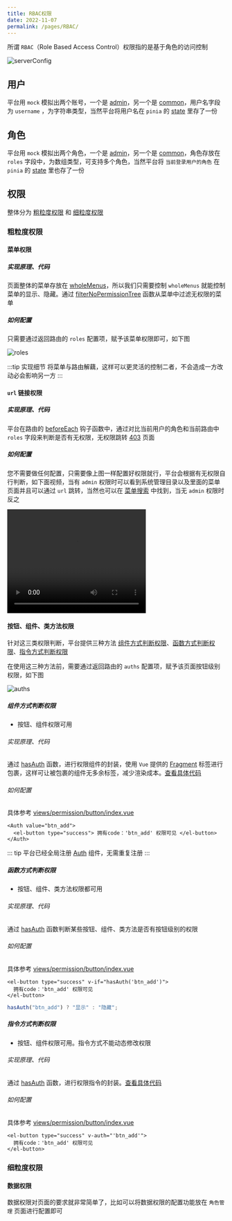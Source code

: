 ```yaml
---
title: RBAC权限
date: 2022-11-07
permalink: /pages/RBAC/
---
```


所谓 `RBAC`（Role Based Access Control）权限指的是基于角色的访问控制

![serverConfig](~@alias/img/watermarks/rbac.jpg)

## 用户

平台用 `mock` 模拟出两个账号，一个是 [admin](https://gitee.com/yiming_chang/pure-admin-thin/blob/main/mock/login.ts#L13)，另一个是 [common](https://gitee.com/yiming_chang/pure-admin-thin/blob/main/mock/login.ts#L25)，用户名字段为 `username` ，为字符串类型，当然平台将用户名在 `pinia` 的 [state](https://gitee.com/yiming_chang/pure-admin-thin/blob/main/src/store/modules/user.ts#L16) 里存了一份

## 角色

平台用 `mock` 模拟出两个角色，一个是 [admin](https://gitee.com/yiming_chang/pure-admin-thin/blob/main/mock/login.ts#L15)，另一个是 [common](https://gitee.com/yiming_chang/pure-admin-thin/blob/main/mock/login.ts#L27)，角色存放在 `roles` 字段中，为数组类型，可支持多个角色，当然平台将 `当前登录用户的角色` 在 `pinia` 的 [state](https://gitee.com/yiming_chang/pure-admin-thin/blob/main/src/store/modules/user.ts#L19) 里也存了一份

## 权限

整体分为 [粗粒度权限](#粗粒度权限) 和 [细粒度权限](#细粒度权限)

### 粗粒度权限

#### 菜单权限

##### 实现原理、代码

页面整体的菜单存放在 [wholeMenus](https://gitee.com/yiming_chang/pure-admin-thin/blob/main/src/store/modules/permission.ts#L13)，所以我们只需要控制 `wholeMenus` 就能控制菜单的显示、隐藏。通过 [filterNoPermissionTree](https://gitee.com/yiming_chang/pure-admin-thin/blob/main/src/router/utils.ts#L85) 函数从菜单中过滤无权限的菜单

##### 如何配置

只需要通过返回路由的 `roles` 配置项，赋予该菜单权限即可，如下图

![roles](~@alias/img/rbac/roles.jpg)

:::tip 实现细节
将菜单与路由解藕，这样可以更灵活的控制二者，不会造成一方改动必会影响另一方
:::

#### `url` 链接权限

##### 实现原理、代码

平台在路由的 [beforeEach](https://gitee.com/yiming_chang/pure-admin-thin/blob/main/src/router/index.ts#L98) 钩子函数中，通过对比当前用户的角色和当前路由中 `roles` 字段来判断是否有无权限，无权限跳转 [403](https://gitee.com/yiming_chang/pure-admin-thin/blob/main/src/views/error/403.vue) 页面

##### 如何配置

您不需要做任何配置，只需要像上图一样配置好权限就行，平台会根据有无权限自行判断，如下面视频，当有 `admin` 权限时可以看到系统管理目录以及里面的菜单页面并且可以通过 `url` 跳转，当然也可以在 [菜单搜索](https://gitee.com/yiming_chang/pure-admin-thin/tree/main/src/layout/components/search) 中找到，当无 `admin` 权限时反之

<video width="320" height="240" controls>
  <source :src="$withBase('/video/url.mov')" type="video/mp4">
</video>

#### 按钮、组件、类方法权限

针对这三类权限判断，平台提供三种方法 [组件方式判断权限](#组件方式判断权限)、[函数方式判断权限](#函数方式判断权限)、[指令方式判断权限](#指令方式判断权限)

在使用这三种方法前，需要通过返回路由的 `auths` 配置项，赋予该页面按钮级别权限，如下图

![auths](~@alias/img/rbac/auths.jpg)

##### 组件方式判断权限

- 按钮、组件权限可用

###### 实现原理、代码

通过 [hasAuth](https://gitee.com/yiming_chang/pure-admin-thin/blob/main/src/router/utils.ts#L354) 函数，进行权限组件的封装，使用 `Vue` 提供的 [Fragment](https://cn.vuejs.org/guide/extras/rendering-mechanism.html#patch-flags) 标签进行包裹，这样可让被包裹的组件无多余标签，减少渲染成本。[查看具体代码](https://gitee.com/yiming_chang/pure-admin-thin/blob/main/src/components/ReAuth/src/auth.tsx)

###### 如何配置

具体参考 [views/permission/button/index.vue](https://gitee.com/yiming_chang/pure-admin-thin/blob/main/src/views/permission/button/index.vue#L23-L38)

```Vue
<Auth value="btn_add">
  <el-button type="success"> 拥有code：'btn_add' 权限可见 </el-button>
</Auth>
```

::: tip
平台已经全局注册 [Auth](https://gitee.com/yiming_chang/pure-admin-thin/blob/main/src/main.ts#L44-L45) 组件，无需重复注册
:::

##### 函数方式判断权限

- 按钮、组件、类方法权限都可用

###### 实现原理、代码

通过 [hasAuth](https://gitee.com/yiming_chang/pure-admin-thin/blob/main/src/router/utils.ts#L354) 函数判断某些按钮、组件、类方法是否有按钮级别的权限

###### 如何配置

具体参考 [views/permission/button/index.vue](https://gitee.com/yiming_chang/pure-admin-thin/blob/main/src/views/permission/button/index.vue#L40-L56)

```Vue
<el-button type="success" v-if="hasAuth('btn_add')">
  拥有code：'btn_add' 权限可见
</el-button>
```

```ts
hasAuth("btn_add") ? "显示" : "隐藏";
```

##### 指令方式判断权限

- 按钮、组件权限可用。指令方式不能动态修改权限

###### 实现原理、代码

通过 [hasAuth](https://gitee.com/yiming_chang/pure-admin-thin/blob/main/src/router/utils.ts#L354) 函数，进行权限指令的封装。[查看具体代码](https://gitee.com/yiming_chang/pure-admin-thin/blob/main/src/directives/auth/index.ts)

###### 如何配置

具体参考 [views/permission/button/index.vue](https://gitee.com/yiming_chang/pure-admin-thin/blob/main/src/views/permission/button/index.vue#L58-L73)

```Vue
<el-button type="success" v-auth="'btn_add'">
  拥有code：'btn_add' 权限可见
</el-button>
```

### 细粒度权限

#### 数据权限

数据权限对页面的要求就非常简单了，比如可以将数据权限的配置功能放在 `角色管理` 页面进行配置即可

<!-- :::tip 好消息
平台会在 `4.0.0` 版本推出 `用户管理`、`角色管理`、`菜单管理` 这三个参考页面
::: -->
